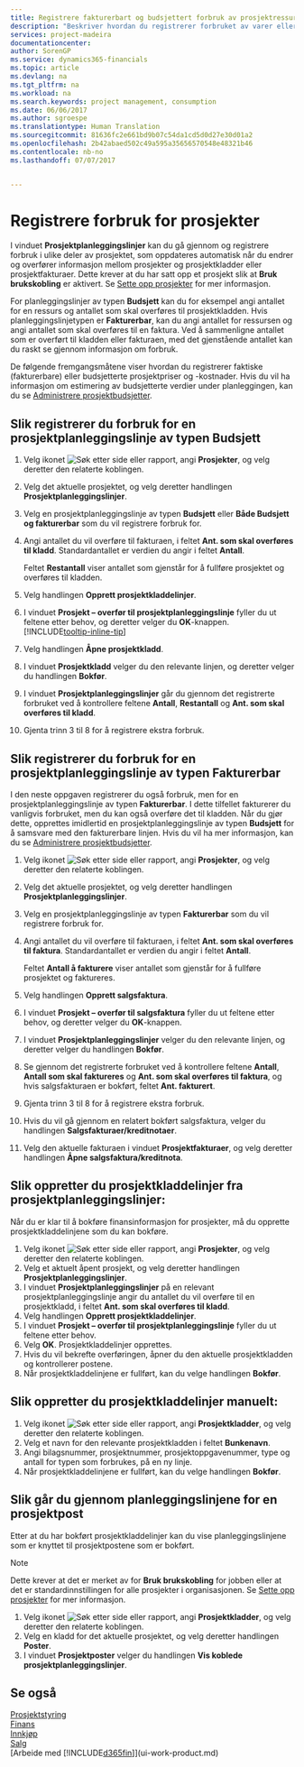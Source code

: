 ```yaml
---
title: Registrere fakturerbart og budsjettert forbruk av prosjektressurser | Microsoft-dokumentasjon
description: "Beskriver hvordan du registrerer forbruket av varer eller ressurser på prosjekter for å forenkle prosjektstyring."
services: project-madeira
documentationcenter: 
author: SorenGP
ms.service: dynamics365-financials
ms.topic: article
ms.devlang: na
ms.tgt_pltfrm: na
ms.workload: na
ms.search.keywords: project management, consumption
ms.date: 06/06/2017
ms.author: sgroespe
ms.translationtype: Human Translation
ms.sourcegitcommit: 81636fc2e661bd9b07c54da1cd5d0d27e30d01a2
ms.openlocfilehash: 2b42abaed502c49a595a35656570548e48321b46
ms.contentlocale: nb-no
ms.lasthandoff: 07/07/2017


---
```

# <a name="how-to-record-usage-for-jobs"></a>Registrere forbruk for prosjekter
I vinduet **Prosjektplanleggingslinjer** kan du gå gjennom og registrere forbruk i ulike deler av prosjektet, som oppdateres automatisk når du endrer og overfører informasjon mellom prosjekter og prosjektkladder eller prosjektfakturaer. Dette krever at du har satt opp et prosjekt slik at **Bruk brukskobling** er aktivert. Se [Sette opp prosjekter](projects-how-setup-jobs.md) for mer informasjon.  

For planleggingslinjer av typen **Budsjett** kan du for eksempel angi antallet for en ressurs og antallet som skal overføres til prosjektkladden. Hvis planleggingslinjetypen er **Fakturerbar**, kan du angi antallet for ressursen og angi antallet som skal overføres til en faktura. Ved å sammenligne antallet som er overført til kladden eller fakturaen, med det gjenstående antallet kan du raskt se gjennom informasjon om forbruk.

De følgende fremgangsmåtene viser hvordan du registrerer faktiske (fakturerbare) eller budsjetterte prosjektpriser og -kostnader. Hvis du vil ha informasjon om estimering av budsjetterte verdier under planleggingen, kan du se [Administrere prosjektbudsjetter](projects-how-manage-budgets.md).

## <a name="to-record-usage-for-a-job-planning-line-of-type-budget"></a>Slik registrerer du forbruk for en prosjektplanleggingslinje av typen Budsjett
1. Velg ikonet ![Søk etter side eller rapport](media/ui-search/search_small.png "Ikonet Søk etter side eller rapport"), angi **Prosjekter**, og velg deretter den relaterte koblingen.  
2. Velg det aktuelle prosjektet, og velg deretter handlingen **Prosjektplanleggingslinjer**.
3. Velg en prosjektplanleggingslinje av typen **Budsjett** eller **Både Budsjett og fakturerbar** som du vil registrere forbruk for.
4. Angi antallet du vil overføre til fakturaen, i feltet **Ant. som skal overføres til kladd**. Standardantallet er verdien du angir i feltet **Antall**.

    Feltet **Restantall** viser antallet som gjenstår for å fullføre prosjektet og overføres til kladden.  
5. Velg handlingen **Opprett prosjektkladdelinjer**.
6. I vinduet **Prosjekt – overfør til prosjektplanleggingslinje** fyller du ut feltene etter behov, og deretter velger du **OK**-knappen. [!INCLUDE[tooltip-inline-tip](includes/tooltip-inline-tip_md.md)]
7. Velg handlingen **Åpne prosjektkladd**.  
8. I vinduet **Prosjektkladd** velger du den relevante linjen, og deretter velger du handlingen **Bokfør**.
9. I vinduet **Prosjektplanleggingslinjer** går du gjennom det registrerte forbruket ved å kontrollere feltene **Antall**, **Restantall** og **Ant. som skal overføres til kladd**.  
10. Gjenta trinn 3 til 8 for å registrere ekstra forbruk.  

## <a name="to-record-usage-for-a-job-planning-line-of-type-billable"></a>Slik registrerer du forbruk for en prosjektplanleggingslinje av typen Fakturerbar
I den neste oppgaven registrerer du også forbruk, men for en prosjektplanleggingslinje av typen **Fakturerbar**. I dette tilfellet fakturerer du vanligvis forbruket, men du kan også overføre det til kladden. Når du gjør dette, opprettes imidlertid en prosjektplanleggingslinje av typen **Budsjett** for å samsvare med den fakturerbare linjen. Hvis du vil ha mer informasjon, kan du se [Administrere prosjektbudsjetter](projects-how-manage-budgets.md).

1. Velg ikonet ![Søk etter side eller rapport](media/ui-search/search_small.png "Ikonet Søk etter side eller rapport"), angi **Prosjekter**, og velg deretter den relaterte koblingen.
2. Velg det aktuelle prosjektet, og velg deretter handlingen **Prosjektplanleggingslinjer**.  
3. Velg en prosjektplanleggingslinje av typen **Fakturerbar** som du vil registrere forbruk for.
4. Angi antallet du vil overføre til fakturaen, i feltet **Ant. som skal overføres til faktura**. Standardantallet er verdien du angir i feltet **Antall**.

    Feltet **Antall å fakturere** viser antallet som gjenstår for å fullføre prosjektet og faktureres.  
5. Velg handlingen **Opprett salgsfaktura**.
6. I vinduet **Prosjekt – overfør til salgsfaktura** fyller du ut feltene etter behov, og deretter velger du **OK**-knappen.
7. I vinduet **Prosjektplanleggingslinjer** velger du den relevante linjen, og deretter velger du handlingen **Bokfør**.
8. Se gjennom det registrerte forbruket ved å kontrollere feltene **Antall**, **Antall som skal faktureres** og **Ant. som skal overføres til faktura**, og hvis salgsfakturaen er bokført, feltet **Ant. fakturert**.
9. Gjenta trinn 3 til 8 for å registrere ekstra forbruk.  
10. Hvis du vil gå gjennom en relatert bokført salgsfaktura, velger du handlingen **Salgsfakturaer/kreditnotaer**.  
11. Velg den aktuelle fakturaen i vinduet **Prosjektfakturaer**, og velg deretter handlingen **Åpne salgsfaktura/kreditnota**.         

## <a name="to-create-job-journal-lines-from-job-planning-lines"></a>Slik oppretter du prosjektkladdelinjer fra prosjektplanleggingslinjer:
Når du er klar til å bokføre finansinformasjon for prosjekter, må du opprette prosjektkladdelinjene som du kan bokføre.

1. Velg ikonet ![Søk etter side eller rapport](media/ui-search/search_small.png "Ikonet Søk etter side eller rapport"), angi **Prosjekter**, og velg deretter den relaterte koblingen.  
2. Velg et aktuelt åpent prosjekt, og velg deretter handlingen **Prosjektplanleggingslinjer**.  
3. I vinduet **Prosjektplanleggingslinjer** på en relevant prosjektplanleggingslinje angir du antallet du vil overføre til en prosjektkladd, i feltet **Ant. som skal overføres til kladd**.  
4. Velg handlingen **Opprett prosjektkladdelinjer**.
5. I vinduet **Prosjekt – overfør til prosjektplanleggingslinje** fyller du ut feltene etter behov.  
6. Velg **OK**. Prosjektkladdelinjer opprettes.
7. Hvis du vil bekrefte overføringen, åpner du den aktuelle prosjektkladden og kontrollerer postene.  
8. Når prosjektkladdelinjene er fullført, kan du velge handlingen **Bokfør**.  

## <a name="to-create-job-journal-lines-manually"></a>Slik oppretter du prosjektkladdelinjer manuelt:
1. Velg ikonet ![Søk etter side eller rapport](media/ui-search/search_small.png "Ikonet Søk etter side eller rapport"), angi **Prosjektkladder**, og velg deretter den relaterte koblingen.  
2. Velg et navn for den relevante prosjektkladden i feltet **Bunkenavn**.  
3. Angi bilagsnummer, prosjektnummer, prosjektoppgavenummer, type og antall for typen som forbrukes, på en ny linje.  
4. Når prosjektkladdelinjene er fullført, kan du velge handlingen **Bokfør**.  

## <a name="to-review-planning-lines-for-a-job-ledger-entry"></a>Slik går du gjennom planleggingslinjene for en prosjektpost
Etter at du har bokført prosjektkladdelinjer kan du vise planleggingslinjene som er knyttet til prosjektpostene som er bokført.

> [!NOTE]  
>   Dette krever at det er merket av for **Bruk brukskobling** for jobben eller at det er standardinnstillingen for alle prosjekter i organisasjonen. Se [Sette opp prosjekter](projects-how-setup-jobs.md) for mer informasjon.  

1. Velg ikonet ![Søk etter side eller rapport](media/ui-search/search_small.png "Ikonet Søk etter side eller rapport"), angi **Prosjektkladder**, og velg deretter den relaterte koblingen.  
2. Velg en kladd for det aktuelle prosjektet, og velg deretter handlingen **Poster**.  
3. I vinduet **Prosjektposter** velger du handlingen **Vis koblede prosjektplanleggingslinjer**.

## <a name="see-also"></a>Se også
[Prosjektstyring](projects-manage-projects.md)  
[Finans](finance.md)  
[Innkjøp](purchasing-manage-purchasing.md)         
[Salg](sales-manage-sales.md)      
[Arbeide med [!INCLUDE[d365fin](includes/d365fin_md.md)]](ui-work-product.md)  

